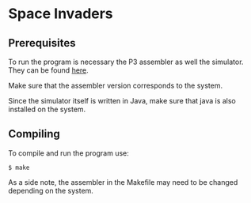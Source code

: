 # Space Invaders

## Prerequisites

To run the program is necessary the P3 assembler as well the simulator. They can
be found [here](http://algos.inesc-id.pt/arq-comp/?Material_Did%C3%A1tico___Processador_P3).

Make sure that the assembler version corresponds to the system.

Since the simulator itself is written in Java, make sure that java is also installed on the system.

## Compiling

To compile and run the program use:

```
$ make
```
As a side note, the assembler in the Makefile may need to be changed depending on the system.
